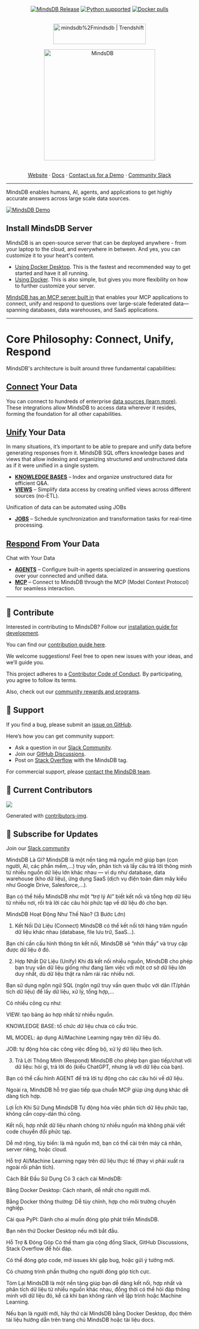 

<a name="readme-top"></a>

<div align="center">
	<a href="https://pypi.org/project/MindsDB/" target="_blank"><img src="https://badge.fury.io/py/MindsDB.svg" alt="MindsDB Release"></a>
	<a href="https://www.python.org/downloads/" target="_blank"><img src="https://img.shields.io/badge/python-3.10.x%7C%203.11.x-brightgreen.svg" alt="Python supported"></a>
	<a href="https://hub.docker.com/u/mindsdb" target="_blank"><img src="https://img.shields.io/docker/pulls/mindsdb/mindsdb" alt="Docker pulls"></a>

  <br />
  <br />

  <a href="https://trendshift.io/repositories/3068" target="_blank"><img src="https://trendshift.io/api/badge/repositories/3068" alt="mindsdb%2Fmindsdb | Trendshift" style="width: 250px; height: 55px;" width="250" height="55"/></a>

  <a href="https://github.com/mindsdb/mindsdb">
    <img src="/docs/assets/mindsdb_logo.png" alt="MindsDB" width="300">
  </a>

  <p align="center">
    <br />
    <a href="https://www.mindsdb.com?utm_medium=community&utm_source=github&utm_campaign=mindsdb%20repo">Website</a>
    ·
    <a href="https://docs.mindsdb.com?utm_medium=community&utm_source=github&utm_campaign=mindsdb%20repo">Docs</a>
    ·
    <a href="https://mindsdb.com/contact">Contact us for a Demo</a>
    ·
    <a href="https://mindsdb.com/joincommunity?utm_medium=community&utm_source=github&utm_campaign=mindsdb%20repo">Community Slack</a>
  </p>
</div>

----------------------------------------


MindsDB enables humans, AI, agents, and applications to get highly accurate answers across large scale data sources.

<a href="https://www.youtube.com/watch?v=MX3OKpnsoLM" target="_blank">
  <img src="https://github.com/user-attachments/assets/119e7b82-f901-4214-a26f-ff7c5ad86064" alt="MindsDB Demo">
	
</a>


## Install MindsDB Server 

MindsDB is an open-source server that can be deployed anywhere - from your laptop to the cloud, and everywhere in between. And yes, you can customize it to your heart's content.

  * [Using Docker Desktop](https://docs.mindsdb.com/setup/self-hosted/docker-desktop). This is the fastest and recommended way to get started and have it all running.
  * [Using Docker](https://docs.mindsdb.com/setup/self-hosted/docker). This is also simple, but gives you more flexibility on how to further customize your server.

[MindsDB has an MCP server built in](https://docs.mindsdb.com/mcp/overview) that enables your MCP applications to connect, unify and respond to questions over large-scale federated data—spanning databases, data warehouses, and SaaS applications.
 
----------------------------------------

# Core Philosophy: Connect, Unify, Respond

MindsDB's architecture is built around three fundamental capabilities:

## [Connect](https://docs.mindsdb.com/integrations/data-overview) Your Data

You can connect to hundreds of enterprise [data sources (learn more)](https://docs.mindsdb.com/integrations/data-overview). These integrations allow MindsDB to access data wherever it resides, forming the foundation for all other capabilities.

## [Unify](https://docs.mindsdb.com/mindsdb_sql/overview) Your Data


In many situations, it’s important to be able to prepare and unify data before generating responses from it. MindsDB SQL offers knowledge bases and views that allow indexing and organizing structured and unstructured data as if it were unified in a single system.

* [**KNOWLEDGE BASES**](https://docs.mindsdb.com/mindsdb_sql/knowledge-bases) – Index and organize unstructured data for efficient Q&A.
* [**VIEWS**](https://docs.mindsdb.com/mindsdb_sql/sql/create/view) – Simplify data access by creating unified views across different sources (no-ETL).


Unification of data can be automated using JOBs

* [**JOBS**](https://docs.mindsdb.com/mindsdb_sql/sql/create/jobs) – Schedule synchronization and transformation tasks for real-time processing.


## [Respond](https://docs.mindsdb.com/mindsdb_sql/agents/agent) From Your Data

Chat with Your Data

* [**AGENTS**](https://docs.mindsdb.com/mindsdb_sql/agents/agent) – Configure built-in agents specialized in answering questions over your connected and unified data.
* [**MCP**](https://docs.mindsdb.com/mcp/overview) – Connect to MindsDB through the MCP (Model Context Protocol) for seamless interaction.

----------------------------------------

## 🤝 Contribute

Interested in contributing to MindsDB? Follow our [installation guide for development](https://docs.mindsdb.com/contribute/install?utm_medium=community&utm_source=github&utm_campaign=mindsdb%20repo).

You can find our [contribution guide here](https://docs.mindsdb.com/contribute/contribute?utm_medium=community&utm_source=github&utm_campaign=mindsdb%20repo).

We welcome suggestions! Feel free to open new issues with your ideas, and we’ll guide you.

This project adheres to a [Contributor Code of Conduct](https://github.com/mindsdb/mindsdb/blob/main/CODE_OF_CONDUCT.md). By participating, you agree to follow its terms.

Also, check out our [community rewards and programs](https://mindsdb.com/community?utm_medium=community&utm_source=github&utm_campaign=mindsdb%20repo).

## 🤍 Support

If you find a bug, please submit an [issue on GitHub](https://github.com/mindsdb/mindsdb/issues/new/choose).

Here’s how you can get community support:

* Ask a question in our [Slack Community](https://mindsdb.com/joincommunity?utm_medium=community&utm_source=github&utm_campaign=mindsdb%20repo).
* Join our [GitHub Discussions](https://github.com/mindsdb/mindsdb/discussions).
* Post on [Stack Overflow](https://stackoverflow.com/questions/tagged/mindsdb) with the MindsDB tag.

For commercial support, please [contact the MindsDB team](https://mindsdb.com/contact?utm_medium=community&utm_source=github&utm_campaign=mindsdb%20repo).

## 💚 Current Contributors

<a href="https://github.com/mindsdb/mindsdb/graphs/contributors">
  <img src="https://contributors-img.web.app/image?repo=mindsdb/mindsdb" />
</a>

Generated with [contributors-img](https://contributors-img.web.app).

## 🔔 Subscribe for Updates

Join our [Slack community](https://mindsdb.com/joincommunity)


MindsDB Là Gì?
MindsDB là một nền tảng mã nguồn mở giúp bạn (con người, AI, các phần mềm,...) truy vấn, phân tích và lấy câu trả lời thông minh từ nhiều nguồn dữ liệu lớn khác nhau — ví dụ như database, data warehouse (kho dữ liệu), ứng dụng SaaS (dịch vụ điện toán đám mây kiểu như Google Drive, Salesforce,...).

Bạn có thể hiểu MindsDB như một “trợ lý AI” biết kết nối và tổng hợp dữ liệu từ nhiều nơi, rồi trả lời các câu hỏi phức tạp về dữ liệu đó cho bạn.

MindsDB Hoạt Động Như Thế Nào? (3 Bước Lớn)
1. Kết Nối Dữ Liệu (Connect)
MindsDB có thể kết nối tới hàng trăm nguồn dữ liệu khác nhau (database, file lưu trữ, SaaS...).

Bạn chỉ cần cấu hình thông tin kết nối, MindsDB sẽ “nhìn thấy” và truy cập được dữ liệu ở đó.

2. Hợp Nhất Dữ Liệu (Unify)
Khi đã kết nối nhiều nguồn, MindsDB cho phép bạn truy vấn dữ liệu giống như đang làm việc với một cơ sở dữ liệu lớn duy nhất, dù dữ liệu thật ra nằm rải rác nhiều nơi.

Bạn sử dụng ngôn ngữ SQL (ngôn ngữ truy vấn quen thuộc với dân IT/phân tích dữ liệu) để lấy dữ liệu, xử lý, tổng hợp,...

Có nhiều công cụ như:

VIEW: tạo bảng ảo hợp nhất từ nhiều nguồn.

KNOWLEDGE BASE: tổ chức dữ liệu chưa có cấu trúc.

ML MODEL: áp dụng AI/Machine Learning ngay trên dữ liệu đó.

JOB: tự động hóa các công việc đồng bộ, xử lý dữ liệu theo lịch.

3. Trả Lời Thông Minh (Respond)
MindsDB cho phép bạn giao tiếp/chat với dữ liệu: hỏi gì, trả lời đó (kiểu ChatGPT, nhưng là với dữ liệu của bạn).

Bạn có thể cấu hình AGENT để trả lời tự động cho các câu hỏi về dữ liệu.

Ngoài ra, MindsDB hỗ trợ giao tiếp qua chuẩn MCP giúp ứng dụng khác dễ dàng tích hợp.

Lợi Ích Khi Sử Dụng MindsDB
Tự động hóa việc phân tích dữ liệu phức tạp, không cần copy-dán thủ công.

Kết nối, hợp nhất dữ liệu nhanh chóng từ nhiều nguồn mà không phải viết code chuyển đổi phức tạp.

Dễ mở rộng, tùy biến: là mã nguồn mở, bạn có thể cài trên máy cá nhân, server riêng, hoặc cloud.

Hỗ trợ AI/Machine Learning ngay trên dữ liệu thực tế (thay vì phải xuất ra ngoài rồi phân tích).

Cách Bắt Đầu Sử Dụng
Có 3 cách cài MindsDB:

Bằng Docker Desktop: Cách nhanh, dễ nhất cho người mới.

Bằng Docker thông thường: Dễ tùy chỉnh, hợp cho môi trường chuyên nghiệp.

Cài qua PyPI: Dành cho ai muốn đóng góp phát triển MindsDB.

Bạn nên thử Docker Desktop nếu mới bắt đầu.

Hỗ Trợ & Đóng Góp
Có thể tham gia cộng đồng Slack, GitHub Discussions, Stack Overflow để hỏi đáp.

Có thể đóng góp code, mở issues khi gặp bug, hoặc gửi ý tưởng mới.

Có chương trình phần thưởng cho người đóng góp tích cực.

Tóm Lại
MindsDB là một nền tảng giúp bạn dễ dàng kết nối, hợp nhất và phân tích dữ liệu từ nhiều nguồn khác nhau, đồng thời có thể hỏi đáp thông minh với dữ liệu đó, kể cả khi bạn không rành về lập trình hoặc Machine Learning.

Nếu bạn là người mới, hãy thử cài MindsDB bằng Docker Desktop, đọc thêm tài liệu hướng dẫn trên trang chủ MindsDB hoặc tài liệu docs.
